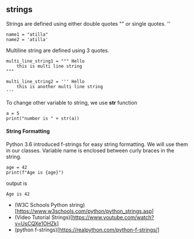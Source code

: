 ## strings


Strings are defined using either double quotes "" or single quotes. ''


    name1 = "atilla"
    name2 = 'atilla'


Multiline string are defined using 3 quotes.

    multi_line_string1 = """ Hello
        this is multi line string
    """

    multi_line_string2 = ''' Hello
        this is another multi line string
    '''

To change other variable to string, we use **str** function


    a = 5
    print("number is " + str(a))


#### String Formatting

Python 3.6 introduced f-strings for easy string formatting. 
We will use them in our classes.
Variable name is enclosed between curly braces in the string.


    age = 42
    print(f"Age is {age}")


output is

    Age is 42


- (W3C Schools Python string)[https://www.w3schools.com/python/python_strings.asp]
- (Video Tutorial Strings)[https://www.youtube.com/watch?v=UsCQXe1OHZk]
- (python f-strings)[https://realpython.com/python-f-strings/]

